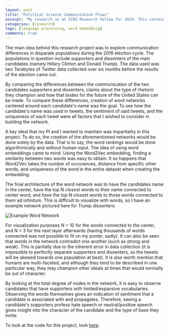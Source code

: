 ```yaml
---
layout: post
title: "Political Science Communication Flows"
excerpt: "My research as an ICRU Research Fellow for 2019. This contains a sample network that demonstrates communication flow found in the 2016 election cycle which says a great deal about the candidates that were involved."
categories: [research]
tags: [language processing, word embedding]
comments: true
---
```


<!--more-->

The main idea behind this research project was to explore communication differences in disparate populations during the 2016 election cycle. The populations in question include supporters and dissenters of the main candidates (namely Hillary Clinton and Donald Trump). The data used was two Terabytes of Twitter data collected over six months before the results of the election came out. 

By comparing the differences between the communication of the two candidates supporters and dissenters, claims about the type of rhetoric they champion and how that bodes for the future of the United States can be made. To compare these differences, creation of word networks centered around each candidate's name was the goal. To see how the candidate's name was used in tweets, the sentiment of said tweets, and the uniqueness of each tweet were all factors that I wished to consider in building the network.  

A key ideal that my PI and I wanted to maintain was impartiality in this project. To do so, the creation of the aforementioned networks would be done solely by the data. That is to say, the word rankings would be done algorithmically and without human input. The idea of using word embeddings came to mind. Using the Word2Vec embedding, finding a similarity between two words was easy to obtain. It so happens that Word2Vec takes the number of occurances, distance from specific other words, and uniqueness of the word in the entire dataset when creating the embedding.

The final architecture of the word network was to have the candidates name in the center, have the top N closest words to their name connected to center word, and have the top N closest words to those words connected to them ad infinitum. This is difficult to visualize with words, so I have an example network pictured here for Trump dissenters:  

<div class="post-image-feature">
    <img class="feature-image" src="{{ site.url }}/img/ExampleNetwork.png" alt="Example Word Network">
</div><!-- /.image-wrap -->

For visualization purposes N = 10 for the words connected to the center, and N = 3 for the next layer afterwards (having thousands of words connected was not possible to fit on my poster, sadly). It can also be seen that words in the network contradict one another (such as *strong* and *weak*). This is partially due to the inherent error in data collection (it is impossible to perfectly separate supporters and dissenters, so the tweets will be skewed towards one population at best). It is also worth mention that humans are multi-faceted, and although they tend to be described in one particular way, they may champion other ideals at times that would normally be out of character.

By looking at the total degree of nodes in the network, it is easy to observe candidates that have supporters with limited/expansive vocabularies. Observing the words themselves gives an indication of sentiment that a candidate is associated with and propagates. Therefore, seeing a candidate's supporters profess hate speech or neutral/positive speech gives insight into the character of the candidate and the type of base they invite. 

To look at the code for this project, look [here](https://github.com/zainakh/ICRU_2019).
